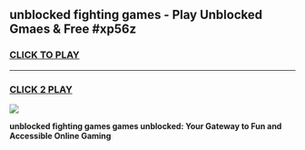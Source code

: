 
## unblocked fighting games - Play Unblocked Gmaes & Free #xp56z
<h3>
<a href="https://premium.freeplayer.one?title=unblocked_fighting_games&ref=03M">CLICK TO PLAY</a></h3>
<hr>

<h3>
<a href="https://premium.freeplayer.one?title=unblocked_fighting_games&ref=03M">CLICK 2 PLAY</a>
  
</h3>

<a href="https://premium.freeplayer.one?title=unblocked_fighting_games&ref=03M"><img src="https://clearcache.store/games.png"></a>


**unblocked fighting games games unblocked: Your Gateway to Fun and Accessible Online Gaming**
